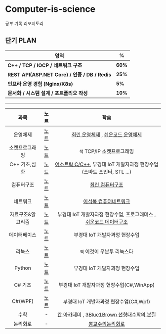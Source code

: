 # Computer-is-science
공부 기록 리포지토리

## 단기 PLAN

| 영역                             | %       | 
| ------------------------------ | ------- | 
| **C++ / TCP / IOCP / 네트워크 구조** | **60%** | 
| **REST API(ASP.NET Core) / 인증 / DB / Redis** | **25%** | 
| **인프라 운영 경험 (Nginx/K8s)**      | **5%**  |
| **문서화 / 시스템 설계 / 포트폴리오 작성**    | **10%** | 

---

|과목|노트|학습|
|:--:|:--:|:--:|
|운영체제|[노트](./OperatinSystem/OS_StudyNote.md)|[최린 운영체제](https://www.youtube.com/watch?v=lAiRp73HdOE&list=PLL3t9Nt4HrfvGwOgy6UhLtS9iVKhlk4pk) , [쉬운코드 운영체제](https://www.youtube.com/watch?v=QmtYKZC0lMU&list=PLcXyemr8ZeoQOtSUjwaer0VMJSMfa-9G-)|
|소켓프로그래밍|[노트](https://velog.io/@owljun/series/%EC%86%8C%EC%BC%93%ED%94%84%EB%A1%9C%EA%B7%B8%EB%9E%98%EB%B0%8D)| `책` TCP/IP 소켓프로그래밍 |
|C++ 기초,심화|[노트](https://github.com/Owl-jun/CPPbasic2025)|[어소트락 C/C++](https://www.youtube.com/watch?v=PFc4g8mxOiI&list=PL4SIC1d_ab-aOxWPucn31NHkQvNPHK1D1), 부경대 IoT 개발자과정 현장수업(스마트 포인터, STL ...)|
|컴퓨터구조|[노트](./ComputerArchitecture/ComputerArchitecture_StudyNote.md)|[최린 컴퓨터구조](https://www.youtube.com/watch?v=I6g4giG59u0&list=PLL3t9Nt4Hrfv-6V3ylNL4N90TztqlSJOe)|
|네트워크|[노트](./Network/NET_StudyNote.md)|[이석복 컴퓨터네트워크](http://www.kocw.net/home/enrolment/enrolmentView.do?cid=6166c077e545b736&lid=dd53ceac302ff18b)|
|자료구조&알고리즘|[노트](https://github.com/Owl-jun/iot-algorithm-2025)|부경대 IoT 개발자과정 현장수업, 프로그래머스 , [쉬운코드 데이터구조](https://www.youtube.com/watch?v=-2YpvLCT5F8&list=PLcXyemr8ZeoR82N8uZuG9xVrFIfdnLd72)|
|데이터베이스|[노트](https://github.com/Owl-jun/iot-database-2025)|부경대 IoT 개발자과정 현장수업|
|리눅스|[노트](https://github.com/Owl-jun/ubuntu)|`책` 이것이 우분투 리눅스다|
|Python|[노트](https://github.com/Owl-jun/iot-python-2025)|부경대 IoT 개발자과정 현장수업|
|C# 기초|[노트](https://github.com/Owl-jun/iot-winapp-2025)|부경대 IoT 개발자과정 현장수업(C#,WinApp)|
|C#(WPF)|[노트](https://github.com/Owl-jun/iot-wpf-2025)|부경대 IoT 개발자과정 현장수업(C#,Wpf)|
|수학| - |[칸 아카데미](https://ko.khanacademy.org/profile/me/courses) , [3Blue1Brown 선형대수학의 본질](https://www.youtube.com/watch?v=ic_hG2M2nG0&list=PLkoaXOTFHiqhVDo0nWybNmihCP_4BjOFR)|
|논리회로| - |[뽕교수의논리회로](https://www.youtube.com/watch?v=23kEL4QLhuM&list=PLJV3980uI_JAgynY-Qf1wriiZstONsdn1)|


 
